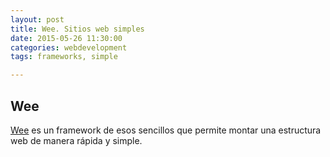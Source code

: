 ```yaml
---
layout: post
title: Wee. Sitios web simples
date: 2015-05-26 11:30:00
categories: webdevelopment
tags: frameworks, simple

---
```


## Wee

[Wee](https://www.weepower.com/) es un framework de esos sencillos que permite montar una estructura web de manera rápida y simple.

